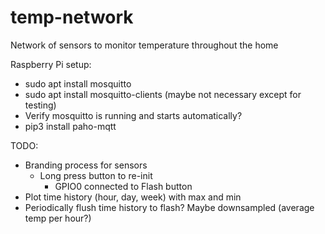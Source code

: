 # temp-network
Network of sensors to monitor temperature throughout the home


Raspberry Pi setup:
- sudo apt install mosquitto
- sudo apt install mosquitto-clients (maybe not necessary except for testing)
- Verify mosquitto is running and starts automatically?
- pip3 install paho-mqtt



TODO:
- Branding process for sensors
	- Long press button to re-init
		- GPIO0 connected to Flash button
- Plot time history (hour, day, week) with max and min
- Periodically flush time history to flash? Maybe downsampled (average temp per hour?)
